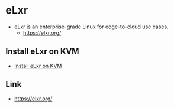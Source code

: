 # eLxr
- eLxr is an enterprise-grade Linux for edge-to-cloud use cases.
  - https://elxr.org/

## Install eLxr on KVM
- [Install eLxr on KVM](doc/Install-eLxr-on-KVM.md)

## Link
- https://elxr.org/